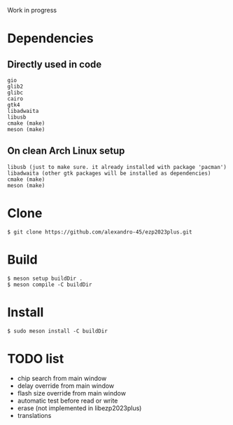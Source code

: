 Work in progress

# Dependencies

## Directly used in code

    gio
    glib2
    glibc
    cairo
    gtk4
    libadwaita
    libusb
    cmake (make)
    meson (make)

## On clean Arch Linux setup

    libusb (just to make sure. it already installed with package 'pacman')
    libadwaita (other gtk packages will be installed as dependencies)
    cmake (make)
    meson (make)

# Clone

    $ git clone https://github.com/alexandro-45/ezp2023plus.git

# Build

    $ meson setup buildDir .
    $ meson compile -C buildDir

# Install

    $ sudo meson install -C buildDir

# TODO list
- chip search from main window
- delay override from main window
- flash size override from main window
- automatic test before read or write
- erase (not implemented in libezp2023plus)
- translations